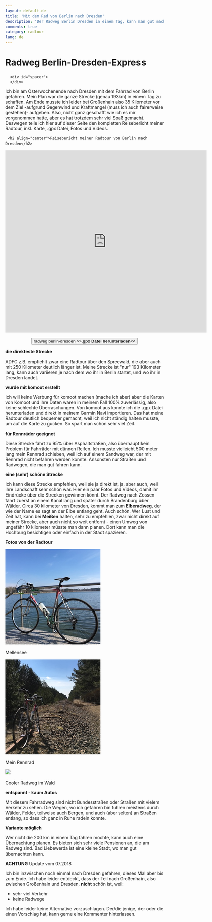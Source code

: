 ```yaml
---
layout: default-de
title: 'Mit dem Rad von Berlin nach Dresden'
description: 'Der Radweg Berlin Dresden in einem Tag, kann man gut machen. Dafür gibt es meine direkte Strecke! Mit einem Rennrad, einem Navi und ein bisschen Glück mit dem Wind schafft ihr die knapp 200 Kilometer in einem Tag. Order nicht, egal, Hauptsache es macht Spaß.' 
comments: true
category: radtour
lang: de
---
```



<div class="" id="berlindresden">
      <div class="row">
      <div class="col-md-12">
        <h1 id="">Radweg Berlin-Dresden-Express</h1>  
          </div>
        </div>
      </div>

      <div id="spacer">
      </div>

  <div class="container blog">
  <p>Ich bin am Osterwochenende nach Dresden mit dem Fahrrad von Berlin gefahren. Mein Plan war die ganze Strecke (genau 193km) in einem Tag zu schaffen. Am Ende musste ich leider bei Großenhain also 35 Kilometer vor dem Ziel -aufgrund Gegenwind und Kraftmangel (muss ich auch fairerweise gestehen)- aufgeben. Also, nicht ganz geschafft wie ich es mir vorgenommen hatte, aber es hat trotzdem sehr viel Spaß gemacht. Deswegen teile ich hier auf dieser Seite den kompletten Reisebericht meiner Radtour, inkl. Karte, .gpx Datei, Fotos und Videos.</p>
  </div>

  <div id="spacer">
  </div>


	 <h2 align="center">Reisebericht meiner Radtour von Berlin nach Dresden</h2>
  <div id="spacer">
  </div>

  <p align="center"><iframe src="https://www.komoot.com/tour/28231261/embed?profile=1" width="640" height="580" frameborder="0" scrolling="no"></iframe></p>

  <div id="spacer">
  </div>

  <p align="center"><button><a href="/carte/2018-03-25_28231261_berlin-to-dresden_export.gpx" download="">radweg berlin-dresden >><b>.gpx Datei herunterladen</b></a><<</button></p>


  <div id="spacer">
  </div>

   <div class="container blog">


  <p><strong>die direkteste Strecke</strong></p>
ADFC z.B. empfiehlt zwar eine Radtour über den Spreewald, die aber auch mit 250 Kilometer deutlich länger ist. Meine Strecke ist "nur" 193 Kilometer lang, kann auch variieren je nach dem wo ihr in Berlin startet, und wo ihr in Dresden landet.

<p><strong>wurde mit komoot erstellt</strong></p>
Ich will keine Werbung für komoot  machen  (mache ich aber) aber die Karten von Komoot und ihre Daten waren in meinem Fall 100% zuverlässig, also keine schlechte Überraschungen. Von komoot aus konnte ich die .gpx Datei herunterladen und direkt in meinem Garmin Navi importieren. Das hat meine Radtour deutlich bequemer gemacht, weil ich nicht ständig halten musste, um auf die Karte zu gucken. So spart man schon sehr viel Zeit.

<p><strong>für Rennräder geeignet</strong></p>
Diese Strecke fährt zu 95% über Asphaltstraßen, also überhaupt kein Problem für Fahrräder mit dünnen Reifen. Ich musste vielleicht 500 meter lang mein Rennrad schieben, weil ich auf einem Sandweg war, der mit Rennrad nicht befahren werden konnte. Ansonsten nur Straßen und Radwegen, die man gut fahren kann.

<p><strong>eine (sehr) schöne Strecke</strong></p>
Ich kann diese Strecke empfehlen, weil sie ja direkt ist, ja, aber auch, weil ihre Landschaft sehr schön war. Hier ein paar Fotos und Videos, damit ihr Eindrücke über die Strecken gewinnen könnt. Der Radweg nach Zossen fährt zuerst an einem Kanal lang und später durch Brandenburg über Wälder. Circa 30 kilometer von Dresden, kommt man zum <b>Elberadweg</b>, der wie der Name es sagt an der Elbe entlang geht. Auch schön. Wer Lust und Zeit hat, kann bei <b>Meißen</b> halten, sehr zu empfehlen, zwar nicht direkt auf meiner Strecke, aber auch nicht so weit entfernt - einen Umweg von ungefähr 10 kilometer müsste man dann planen. Dort kann man die Hochburg besichtigen oder einfach in der Stadt spazieren. 

<div spacer="spacer">
</div>

<div class="row">
<p align=""><strong>Fotos von der Radtour</strong></p>
<div class="col-xs-4">
<img src="/Images/mellensee.JPG" width="">
<p>Mellensee</p>
</div>
<div class="col-xs-4">
<img src="/Images/wald1.JPG" width="">
<p>Mein Rennrad</p>
</div>
<div class="col-xs-4">
<img src="/Images/wald2.JPG" width="">
<p>Cooler Radweg im Wald</p>
</div>
</div>


<p><strong>entspannt - kaum Autos</strong></p>
Mit diesem Fahrradweg sind nicht Bundesstraßen oder Straßen mit vielem Verkehr zu sehen. Die Wegen, wo ich gefahren bin fuhren meistens durch Wälder, Felder, teilweise auch Bergen, und auch (aber selten) an Straßen entlang, so dass ich ganz in Ruhe radeln konnte.

<p><strong>Variante möglich</strong></p>
Wer nicht die 200 km in einem Tag fahren möchte, kann auch eine Übernachtung planen. Es bieten sich sehr viele Pensionen an, die am Radweg sind. Bad Liebewerda ist eine kleine Stadt, wo man gut übernachten kann.  

<p><strong>ACHTUNG</strong> Update vom 07.2018</p>
Ich bin inzwischen noch einmal nach Dresden gefahren, dieses Mal aber bis zum Ende. Ich habe leider entdeckt, dass der Teil nach Großenhain, also zwischen Großenhain und Dresden, <strong>nicht</strong> schön ist, weil:
<ul>
<li>sehr viel Verkehr</li>
<li>keine Radwege</li>
</ul>
Ich habe leider keine Alternative vorzuschlagen. Der/die jenige, der oder die einen Vorschlag hat, kann gerne eine Kommenter hinterlassen.

</div>


